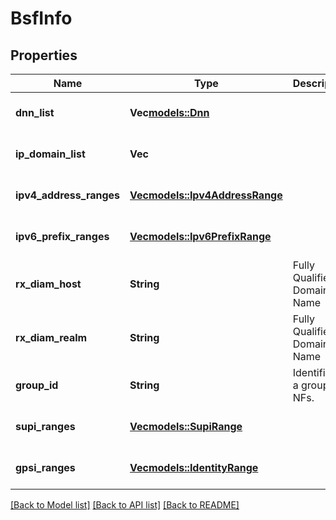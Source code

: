 # BsfInfo

## Properties
Name | Type | Description | Notes
------------ | ------------- | ------------- | -------------
**dnn_list** | **Vec<models::Dnn>** |  | [optional] [default to None]
**ip_domain_list** | **Vec<String>** |  | [optional] [default to None]
**ipv4_address_ranges** | [**Vec<models::Ipv4AddressRange>**](Ipv4AddressRange.md) |  | [optional] [default to None]
**ipv6_prefix_ranges** | [**Vec<models::Ipv6PrefixRange>**](Ipv6PrefixRange.md) |  | [optional] [default to None]
**rx_diam_host** | **String** | Fully Qualified Domain Name | [optional] [default to None]
**rx_diam_realm** | **String** | Fully Qualified Domain Name | [optional] [default to None]
**group_id** | **String** | Identifier of a group of NFs. | [optional] [default to None]
**supi_ranges** | [**Vec<models::SupiRange>**](SupiRange.md) |  | [optional] [default to None]
**gpsi_ranges** | [**Vec<models::IdentityRange>**](IdentityRange.md) |  | [optional] [default to None]

[[Back to Model list]](../README.md#documentation-for-models) [[Back to API list]](../README.md#documentation-for-api-endpoints) [[Back to README]](../README.md)


